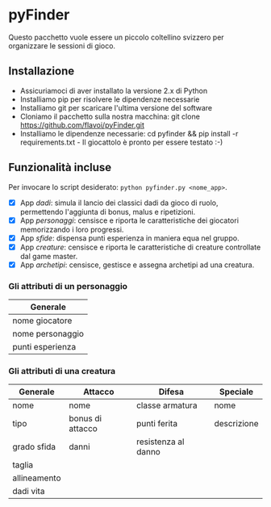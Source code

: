 pyFinder
========

Questo pacchetto vuole essere un piccolo coltellino svizzero per organizzare le sessioni di gioco. 

## Installazione
- Assicuriamoci di aver installato la versione 2.x di Python
- Installiamo pip per risolvere le dipendenze necessarie
- Installiamo git per scaricare l'ultima versione del software
- Cloniamo il pacchetto sulla nostra macchina: git clone https://github.com/flavoi/pyFinder.git
- Installiamo le dipendenze necessarie: cd pyfinder && pip install -r requirements.txt​
​- Il giocattolo è pronto per essere testato :-) 

## Funzionalità incluse

Per invocare lo script desiderato: ```python pyfinder.py <nome_app>```.
- [x] App *dadi*: simula il lancio dei classici dadi da gioco di ruolo, permettendo l'aggiunta di bonus, malus e ripetizioni. 
- [x] App *personaggi*: censisce e riporta le caratteristiche dei giocatori memorizzando i loro progressi.
- [x] App *sfide*: dispensa punti esperienza in maniera equa nel gruppo.
- [x] App *creature*: censisce e riporta le caratteristiche di creature controllate dal game master. 
- [x] App *archetipi*: censisce, gestisce e assegna archetipi ad una creatura.

### Gli attributi di un personaggio

| Generale            |
| ------------------  |
| nome giocatore      |
| nome personaggio    |
| punti esperienza    |


### Gli attributi di una creatura

| Generale | Attacco | Difesa | Speciale | 
| -------- | ------- | ------ | -------- |
| nome | nome | classe armatura | nome |
| tipo | bonus di attacco | punti ferita | descrizione |
| grado sfida | danni | resistenza al danno |
| taglia | 
| allineamento |
| dadi vita |
